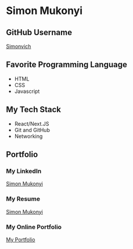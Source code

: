 # Simon Mukonyi

## GitHub Username
[Simonvich](https://github.com/Simonvich)

## Favorite Programming Language

- HTML
- CSS
- Javascript

## My Tech Stack

- React/Next.JS
- Git and GitHub
- Networking
## Portfolio

### My LinkedIn
[Simon Mukonyi](https://www.linkedin.com/in/simonmukonyi/)

### My Resume
[Simon Mukonyi](https://docs.google.com/document/d/1DnK3NvC2pXkc02gr8W8OMnGQqKPFHonG_0scA2HDZmI/edit#heading=h.cfktklp5bgzj)

### My Online Portfolio
[My Portfolio]()

